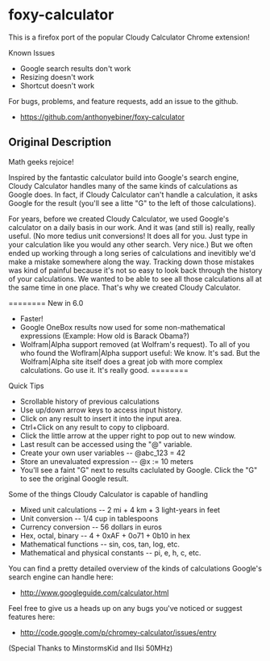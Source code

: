 # foxy-calculator

This is a firefox port of the popular Cloudy Calculator Chrome extension!

Known Issues
* Google search results don't work
* Resizing doesn't work
* Shortcut doesn't work

For bugs, problems, and feature requests, add an issue to the github.
* https://github.com/anthonyebiner/foxy-calculator


## Original Description

Math geeks rejoice!

Inspired by the fantastic calculator build into Google's search engine, Cloudy Calculator handles many of the same kinds of calculations as Google does. In fact, if Cloudy Calculator can't handle a calculation, it asks Google for the result (you'll see a litte "G" to the left of those calculations).

For years, before we created Cloudy Calculator, we used Google's calculator on a daily basis in our work. And it was (and still is) really, really useful. (No more tedius unit conversions! It does all for you. Just type in your calculation like you would any other search. Very nice.) But we often ended up working through a long series of calculations and inevitibly we'd make a mistake somewhere along the way. Tracking down those mistakes was kind of painful because it's not so easy to look back through the history of your calculations. We wanted to be able to see all those calculations all at the same time in one place. That's why we created Cloudy Calculator.

========
New in 6.0
* Faster!
* Google OneBox results now used for some non-mathematical expressions (Example: How old is Barack Obama?)
* Wolfram|Alpha support removed (at Wolfram's request). 
To all of you who found the Woflram|Alpha support useful: We know. It's sad. But the Wolfram|Alpha site itself does a great job with more complex calculations. Go use it. It's really good.
========

Quick Tips  
* Scrollable history of previous calculations 
* Use up/down arrow keys to access input history.
* Click on any result to insert it into the input area.
* Ctrl+Click on any result to copy to clipboard.
* Click the little arrow at the upper right to pop out to new window.
* Last result can be accessed using the "@" variable.
* Create your own user variables -- @abc_123 = 42
* Store an unevaluated expression -- @x := 10 meters
* You'll see a faint "G" next to results caclulated by Google. 
  Click the "G" to see the original Google result.

Some of the things Cloudy Calculator is capable of handling
* Mixed unit calculations -- 2 mi + 4 km + 3 light-years in feet
* Unit conversion -- 1/4 cup in tablespoons
* Currency conversion -- 56 dollars in euros
* Hex, octal, binary -- 4 + 0xAF + 0o71 + 0b10 in hex
* Mathematical functions -- sin, cos, tan, log, etc.
* Mathematical and physical constants -- pi, e, h, c, etc.

You can find a pretty detailed overview of the kinds of calculations Google's search engine can handle here: 
* http://www.googleguide.com/calculator.html

Feel free to give us a heads up on any bugs you've noticed or suggest features here:
* http://code.google.com/p/chromey-calculator/issues/entry

(Special Thanks to MinstormsKid and IIsi 50MHz)
